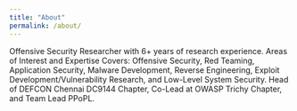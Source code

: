 ```yaml
---
title: "About"
permalink: /about/
---
```


Offensive Security Researcher with 6+ years of research experience. Areas of Interest and Expertise Covers: Offensive Security, Red Teaming, Application Security, Malware Development, Reverse Engineering, Exploit Development/Vulnerability Research, and Low-Level System Security. Head of DEFCON Chennai DC9144 Chapter, Co-Lead at OWASP Trichy Chapter, and Team Lead PPoPL. 

